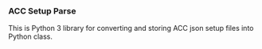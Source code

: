 ### ACC Setup Parse

This is Python 3 library for converting and storing ACC json setup files into Python class.